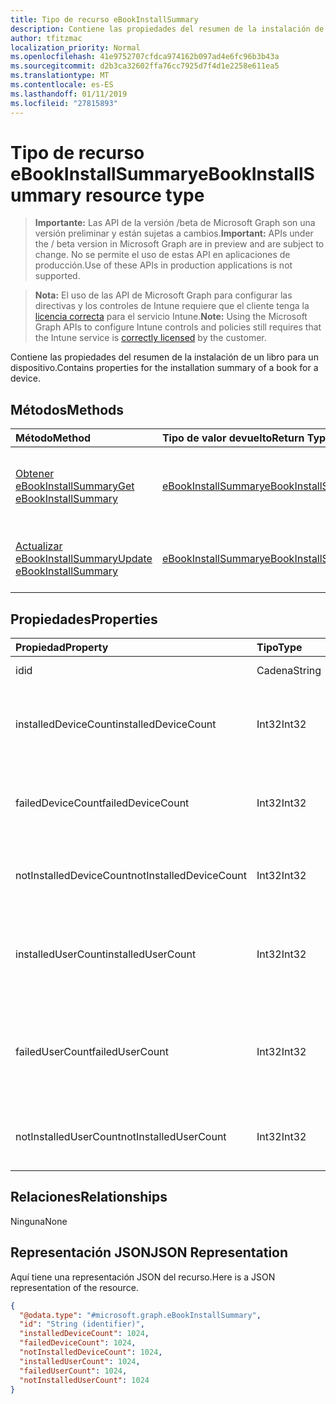 ```yaml
---
title: Tipo de recurso eBookInstallSummary
description: Contiene las propiedades del resumen de la instalación de un libro para un dispositivo.
author: tfitzmac
localization_priority: Normal
ms.openlocfilehash: 41e9752707cfdca974162b097ad4e6fc96b3b43a
ms.sourcegitcommit: d2b3ca32602ffa76cc7925d7f4d1e2258e611ea5
ms.translationtype: MT
ms.contentlocale: es-ES
ms.lasthandoff: 01/11/2019
ms.locfileid: "27815893"
---
```

# <a name="ebookinstallsummary-resource-type"></a><span data-ttu-id="ff7c5-103">Tipo de recurso eBookInstallSummary</span><span class="sxs-lookup"><span data-stu-id="ff7c5-103">eBookInstallSummary resource type</span></span>

> <span data-ttu-id="ff7c5-104">**Importante:** Las API de la versión /beta de Microsoft Graph son una versión preliminar y están sujetas a cambios.</span><span class="sxs-lookup"><span data-stu-id="ff7c5-104">**Important:** APIs under the / beta version in Microsoft Graph are in preview and are subject to change.</span></span> <span data-ttu-id="ff7c5-105">No se permite el uso de estas API en aplicaciones de producción.</span><span class="sxs-lookup"><span data-stu-id="ff7c5-105">Use of these APIs in production applications is not supported.</span></span>

> <span data-ttu-id="ff7c5-106">**Nota:** El uso de las API de Microsoft Graph para configurar las directivas y los controles de Intune requiere que el cliente tenga la [licencia correcta](https://go.microsoft.com/fwlink/?linkid=839381) para el servicio Intune.</span><span class="sxs-lookup"><span data-stu-id="ff7c5-106">**Note:** Using the Microsoft Graph APIs to configure Intune controls and policies still requires that the Intune service is [correctly licensed](https://go.microsoft.com/fwlink/?linkid=839381) by the customer.</span></span>

<span data-ttu-id="ff7c5-107">Contiene las propiedades del resumen de la instalación de un libro para un dispositivo.</span><span class="sxs-lookup"><span data-stu-id="ff7c5-107">Contains properties for the installation summary of a book for a device.</span></span>
## <a name="methods"></a><span data-ttu-id="ff7c5-108">Métodos</span><span class="sxs-lookup"><span data-stu-id="ff7c5-108">Methods</span></span>
|<span data-ttu-id="ff7c5-109">Método</span><span class="sxs-lookup"><span data-stu-id="ff7c5-109">Method</span></span>|<span data-ttu-id="ff7c5-110">Tipo de valor devuelto</span><span class="sxs-lookup"><span data-stu-id="ff7c5-110">Return Type</span></span>|<span data-ttu-id="ff7c5-111">Descripción</span><span class="sxs-lookup"><span data-stu-id="ff7c5-111">Description</span></span>|
|:---|:---|:---|
|[<span data-ttu-id="ff7c5-112">Obtener eBookInstallSummary</span><span class="sxs-lookup"><span data-stu-id="ff7c5-112">Get eBookInstallSummary</span></span>](../api/intune-books-ebookinstallsummary-get.md)|[<span data-ttu-id="ff7c5-113">eBookInstallSummary</span><span class="sxs-lookup"><span data-stu-id="ff7c5-113">eBookInstallSummary</span></span>](../resources/intune-books-ebookinstallsummary.md)|<span data-ttu-id="ff7c5-114">Lea las propiedades y las relaciones del objeto [eBookInstallSummary](../resources/intune-books-ebookinstallsummary.md).</span><span class="sxs-lookup"><span data-stu-id="ff7c5-114">Read properties and relationships of the [eBookInstallSummary](../resources/intune-books-ebookinstallsummary.md) object.</span></span>|
|[<span data-ttu-id="ff7c5-115">Actualizar eBookInstallSummary</span><span class="sxs-lookup"><span data-stu-id="ff7c5-115">Update eBookInstallSummary</span></span>](../api/intune-books-ebookinstallsummary-update.md)|[<span data-ttu-id="ff7c5-116">eBookInstallSummary</span><span class="sxs-lookup"><span data-stu-id="ff7c5-116">eBookInstallSummary</span></span>](../resources/intune-books-ebookinstallsummary.md)|<span data-ttu-id="ff7c5-117">Actualice las propiedades de un objeto [eBookInstallSummary](../resources/intune-books-ebookinstallsummary.md).</span><span class="sxs-lookup"><span data-stu-id="ff7c5-117">Update the properties of a [eBookInstallSummary](../resources/intune-books-ebookinstallsummary.md) object.</span></span>|

## <a name="properties"></a><span data-ttu-id="ff7c5-118">Propiedades</span><span class="sxs-lookup"><span data-stu-id="ff7c5-118">Properties</span></span>
|<span data-ttu-id="ff7c5-119">Propiedad</span><span class="sxs-lookup"><span data-stu-id="ff7c5-119">Property</span></span>|<span data-ttu-id="ff7c5-120">Tipo</span><span class="sxs-lookup"><span data-stu-id="ff7c5-120">Type</span></span>|<span data-ttu-id="ff7c5-121">Descripción</span><span class="sxs-lookup"><span data-stu-id="ff7c5-121">Description</span></span>|
|:---|:---|:---|
|<span data-ttu-id="ff7c5-122">id</span><span class="sxs-lookup"><span data-stu-id="ff7c5-122">id</span></span>|<span data-ttu-id="ff7c5-123">Cadena</span><span class="sxs-lookup"><span data-stu-id="ff7c5-123">String</span></span>|<span data-ttu-id="ff7c5-124">Clave de la entidad.</span><span class="sxs-lookup"><span data-stu-id="ff7c5-124">Key of the entity.</span></span>|
|<span data-ttu-id="ff7c5-125">installedDeviceCount</span><span class="sxs-lookup"><span data-stu-id="ff7c5-125">installedDeviceCount</span></span>|<span data-ttu-id="ff7c5-126">Int32</span><span class="sxs-lookup"><span data-stu-id="ff7c5-126">Int32</span></span>|<span data-ttu-id="ff7c5-127">Número de dispositivos que han instalado correctamente este libro.</span><span class="sxs-lookup"><span data-stu-id="ff7c5-127">Number of Devices that have successfully installed this book.</span></span>|
|<span data-ttu-id="ff7c5-128">failedDeviceCount</span><span class="sxs-lookup"><span data-stu-id="ff7c5-128">failedDeviceCount</span></span>|<span data-ttu-id="ff7c5-129">Int32</span><span class="sxs-lookup"><span data-stu-id="ff7c5-129">Int32</span></span>|<span data-ttu-id="ff7c5-130">Número de dispositivos que no han podido instalar este libro.</span><span class="sxs-lookup"><span data-stu-id="ff7c5-130">Number of Devices that have failed to install this book.</span></span>|
|<span data-ttu-id="ff7c5-131">notInstalledDeviceCount</span><span class="sxs-lookup"><span data-stu-id="ff7c5-131">notInstalledDeviceCount</span></span>|<span data-ttu-id="ff7c5-132">Int32</span><span class="sxs-lookup"><span data-stu-id="ff7c5-132">Int32</span></span>|<span data-ttu-id="ff7c5-133">Número de dispositivos que no han instalado este libro.</span><span class="sxs-lookup"><span data-stu-id="ff7c5-133">Number of Devices that does not have this book installed.</span></span>|
|<span data-ttu-id="ff7c5-134">installedUserCount</span><span class="sxs-lookup"><span data-stu-id="ff7c5-134">installedUserCount</span></span>|<span data-ttu-id="ff7c5-135">Int32</span><span class="sxs-lookup"><span data-stu-id="ff7c5-135">Int32</span></span>|<span data-ttu-id="ff7c5-136">Número de usuarios cuyos dispositivos al completo han instalado este libro.</span><span class="sxs-lookup"><span data-stu-id="ff7c5-136">Number of Users whose devices have all succeeded to install this book.</span></span>|
|<span data-ttu-id="ff7c5-137">failedUserCount</span><span class="sxs-lookup"><span data-stu-id="ff7c5-137">failedUserCount</span></span>|<span data-ttu-id="ff7c5-138">Int32</span><span class="sxs-lookup"><span data-stu-id="ff7c5-138">Int32</span></span>|<span data-ttu-id="ff7c5-139">Número de usuarios que tienen 1 o más dispositivos que no han podido instalar este libro.</span><span class="sxs-lookup"><span data-stu-id="ff7c5-139">Number of Users that have 1 or more device that failed to install this book.</span></span>|
|<span data-ttu-id="ff7c5-140">notInstalledUserCount</span><span class="sxs-lookup"><span data-stu-id="ff7c5-140">notInstalledUserCount</span></span>|<span data-ttu-id="ff7c5-141">Int32</span><span class="sxs-lookup"><span data-stu-id="ff7c5-141">Int32</span></span>|<span data-ttu-id="ff7c5-142">Número de usuarios que no han instalado este libro.</span><span class="sxs-lookup"><span data-stu-id="ff7c5-142">Number of Users that did not install this book.</span></span>|

## <a name="relationships"></a><span data-ttu-id="ff7c5-143">Relaciones</span><span class="sxs-lookup"><span data-stu-id="ff7c5-143">Relationships</span></span>
<span data-ttu-id="ff7c5-144">Ninguna</span><span class="sxs-lookup"><span data-stu-id="ff7c5-144">None</span></span>
## <a name="json-representation"></a><span data-ttu-id="ff7c5-145">Representación JSON</span><span class="sxs-lookup"><span data-stu-id="ff7c5-145">JSON Representation</span></span>
<span data-ttu-id="ff7c5-146">Aquí tiene una representación JSON del recurso.</span><span class="sxs-lookup"><span data-stu-id="ff7c5-146">Here is a JSON representation of the resource.</span></span>
<!-- {
  "blockType": "resource",
  "keyProperty": "id",
  "@odata.type": "microsoft.graph.eBookInstallSummary"
}
-->
``` json
{
  "@odata.type": "#microsoft.graph.eBookInstallSummary",
  "id": "String (identifier)",
  "installedDeviceCount": 1024,
  "failedDeviceCount": 1024,
  "notInstalledDeviceCount": 1024,
  "installedUserCount": 1024,
  "failedUserCount": 1024,
  "notInstalledUserCount": 1024
}
```






